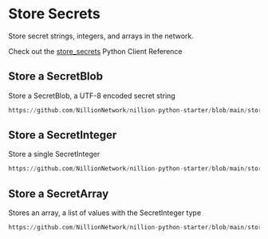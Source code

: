 # Store Secrets

Store secret strings, integers, and arrays in the network.

Check out the [store_secrets](/python-client-reference#py_nillion_client.NillionClient.store_secrets) Python Client Reference

## Store a SecretBlob

Store a SecretBlob, a UTF-8 encoded secret string

```python reference showGithubLink
https://github.com/NillionNetwork/nillion-python-starter/blob/main/store_and_retrieve_secrets/store_and_retrieve_blob.py#L15-L39
```

## Store a SecretInteger

Store a single SecretInteger

```python reference showGithubLink
https://github.com/NillionNetwork/nillion-python-starter/blob/main/store_and_retrieve_secrets/store_and_retrieve_integer.py#L15-L37
```

## Store a SecretArray

Stores an array, a list of values with the SecretInteger type

```python reference showGithubLink
https://github.com/NillionNetwork/nillion-python-starter/blob/main/store_and_retrieve_secrets/store_and_retrieve_array.py#L15-L45
```
